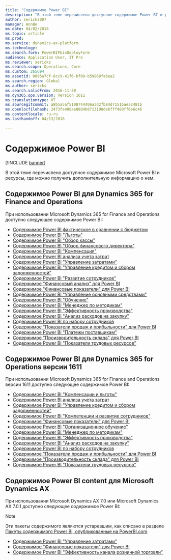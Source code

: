 ```yaml
---
title: "Содержимое Power BI"
description: "В этой теме перечислено доступное содержимое Power BI и ресурсы, где можно получить дополнительную информацию о нем."
author: sericks007
manager: AnnBe
ms.date: 04/02/2018
ms.topic: article
ms.prod: 
ms.service: dynamics-ax-platform
ms.technology: 
ms.search.form: PowerBIPbixDeployForm
audience: Application User, IT Pro
ms.reviewer: sericks
ms.search.scope: Operations, Core
ms.custom: 265694
ms.assetid: 0095a7cf-8cc9-41f6-bf00-b59868fa6ea2
ms.search.region: Global
ms.author: sericks
ms.search.validFrom: 2016-11-30
ms.dyn365.ops.version: Version 1611
ms.translationtype: HT
ms.sourcegitcommit: a8b5a5af5108744406a3d2fb84d7151baea2481b
ms.openlocfilehash: 2473fa408ae8884b8713198debfff489ff6e6c46
ms.contentlocale: ru-ru
ms.lasthandoff: 04/13/2018

---
```


# <a name="power-bi-content"></a>Содержимое Power BI
[!INCLUDE [banner](../includes/banner.md)]

В этой теме перечислено доступное содержимое Microsoft Power BI и ресурсы, где можно получить дополнительную информацию о нем.

## <a name="power-bi-content-for-dynamics-365-for-finance-and-operations"></a>Содержимое Power BI для Dynamics 365 for Finance and Operations
При использовании Microsoft Dynamics 365 for Finance and Operations доступно следующее содержимое Power BI:

- [Содержимое Power BI фактическое в сравнении с бюджетом](ledger-budgets-power-bi.md)
- [Содержимое Power BI "Льготы"](benefits-power-bi.md)
- [Содержимое Power BI "Обзор кассы"](../../financials/cash-bank-management/Cash-Overview-Power-BI-content.md)
- [Содержимое Power BI "Обзор финансового директора"](CFO-power-bi.md)
- [Содержимое Power BI "Компенсация"](compensation-power-bi.md)
- [Содержимое Power BI анализа учета затрат](cost-accounting-analysis-content-pack.md) 
- [Содержимое Power BI "Управление затратами"](cost-management-content-pack.md)    
- [Содержимое Power BI "Управление кредитом и сбором задолженностей"](../../financials/accounts-receivable/credit-collections-power-bi.md)
- [Содержимое Power BI "Развитие сотрудников"](employee-development-PBI.md) 
- [Содержимое "Финансовый анализ" для Power BI](financial-insights.md)
- [Содержимое "Финансовые показатели" для Power BI](financial-performance-power-bi-content-pack.md)
- [Содержимое Power BI "Управление основными средствами"](../../financials/fixed-assets/Fixed-asset-management-workspace.md)
- [Содержимое Power BI "Обучение"](learning-power-bi.md)
- [Содержимое Power BI "Менеджер по методикам"](practice-manager-power-bi.md)
- [Содержимое Power BI "Эффективность производства"](production-performance-power-bi.md)
- [Содержимое Power BI "Анализ расходов на закупку"](purchase-content-pack-for-power-bi.md) 
- [Содержимое Power BI по набору сотрудников](recruiting-analysis-power-bi-content-pack.md) 
- [Содержимое "Показатели продаж и прибыльности" для Power BI](sales-profitability-performance-content-pack.md)
- [Содержимое Power BI "Платежи поставщикам"](../../financials/accounts-payable/Vendor-payments-workspace.md)
- [Содержимое "Производительность склада" для Power BI](warehouse-power-bi-content.md)
- [Содержимое Power BI "Показатели трудовых ресурсов"](workforce-analysis-power-bi-content-pack.md)  

## <a name="power-bi-content-for-dynamics-365-for-operations-version-1611"></a>Содержимое Power BI для Dynamics 365 for Operations версии 1611
При использовании Microsoft Dynamics 365 for Finance and Operations версии 1611 доступно следующее содержимое Power BI:

- [Содержимое Power BI "Компенсации и льготы"](compensation-and-benefits-analysis-power-bi-content-pack.md)   
- [Содержимое Power BI анализа учета затрат](cost-accounting-analysis-content-pack.md) 
- [Содержимое Power BI "Управление кредитом и сбором задолженностей"](../../financials/accounts-receivable/credit-collections-power-bi.md)
- [Содержимое Power BI "Компетенции и развитие сотрудников"](employee-competencies-and-development-analysis-power-bi-content-pack.md) 
- [Содержимое "Финансовые показатели" для Power BI](financial-performance-power-bi-content-pack.md)
- [Содержимое Power BI "Организационное обучение"](organizational-training-analysis-power-bi-content-pack.md) 
- [Содержимое Power BI "Менеджер по методикам"](practice-manager-power-bi.md)
- [Содержимое Power BI "Эффективность производства"](production-performance-power-bi.md)
- [Содержимое Power BI "Анализ расходов на закупку"](purchase-content-pack-for-power-bi.md) 
- [Содержимое Power BI по набору сотрудников](recruiting-analysis-power-bi-content-pack.md) 
- [Содержимое "Показатели продаж и прибыльности" для Power BI](sales-profitability-performance-content-pack.md)
- [Содержимое "Производительность склада" для Power BI](warehouse-power-bi-content.md)
- [Содержимое Power BI "Показатели трудовых ресурсов"](workforce-analysis-power-bi-content-pack.md)  

## <a name="power-bi-content-for-microsoft-dynamics-ax"></a>Содержимое Power BI content для Microsoft Dynamics AX
При использовании Microsoft Dynamics AX 7.0 или Microsoft Dynamics AX 7.0.1 доступно следующее содержимое Power BI:

> [!Note]
> Эти пакеты содержимого являются устаревшим, как описано в разделе [Пакеты содержимого Power BI, опубликованные на PowerBI.com](https://docs.microsoft.com/en-us/dynamics365/unified-operations/dev-itpro/migration-upgrade/deprecated-features#power-bi-content-packs-published-to-powerbicom).

- [Содержимое Power BI "Управление затратами"](cost-management-content-pack.md)    
- [Содержимое "Финансовые показатели" для Power BI](financial-performance-power-bi-content-pack.md)
- [Содержимое Power BI "Эффективность канала розничной торговли"](retail-channel-performance-dashboard-power-bi-data.md) 



